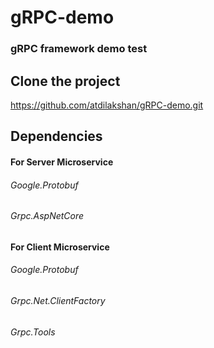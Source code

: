 # gRPC-demo
### gRPC framework demo test

## Clone the project
https://github.com/atdilakshan/gRPC-demo.git

## Dependencies

#### For Server Microservice
###### Google.Protobuf
###### Grpc.AspNetCore

#### For Client Microservice
###### Google.Protobuf
###### Grpc.Net.ClientFactory
###### Grpc.Tools
